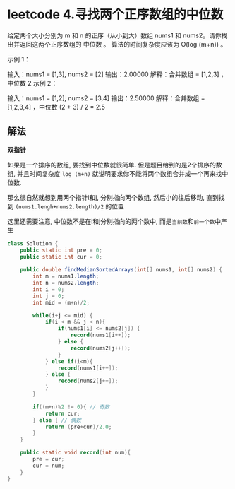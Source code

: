 # leetcode 4.寻找两个正序数组的中位数

给定两个大小分别为 m 和 n 的正序（从小到大）数组 nums1 和 nums2。请你找出并返回这两个正序数组的 中位数 。
算法的时间复杂度应该为 O(log (m+n)) 。

示例 1：

输入：nums1 = [1,3], nums2 = [2]
输出：2.00000
解释：合并数组 = [1,2,3] ，中位数 2
示例 2：

输入：nums1 = [1,2], nums2 = [3,4]
输出：2.50000
解释：合并数组 = [1,2,3,4] ，中位数 (2 + 3) / 2 = 2.5

## 解法

**双指针**

如果是一个排序的数组, 要找到中位数就很简单. 但是题目给到的是2个排序的数组, 并且时间复杂度 `log (m+n)` 就说明要求你不能将两个数组合并成一个再来找中位数.

那么很自然就想到用两个指针i和j, 分别指向两个数组, 然后小的往后移动, 直到找到 `(nums1.lengh+nums2.length)/2` 的位置

这里还需要注意, 中位数不是在i和j分别指向的两个数中, 而是`当前数`和`前一个数`中产生

```java
class Solution {
    public static int pre = 0;
    public static int cur = 0;
    
    public double findMedianSortedArrays(int[] nums1, int[] nums2) {
        int m = nums1.length;
        int n = nums2.length;
        int i = 0;
        int j = 0;
        int mid = (m+n)/2;

        while(i+j <= mid) {
            if(i < m && j < n){
                if(nums1[i] <= nums2[j]) {
                    record(nums1[i++]);
                } else {
                    record(nums2[j++]);
                }
            } else if(i<m){
                record(nums1[i++]);
            } else {
                record(nums2[j++]);
            }
        }

        if((m+n)%2 != 0){ // 奇数
            return cur;
        } else { // 偶数
            return (pre+cur)/2.0;
        }
    }

    public static void record(int num){
        pre = cur;
        cur = num;
    }
}
```